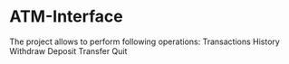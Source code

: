 # ATM-Interface
The project allows to perform following operations:  Transactions History  Withdraw  Deposit  Transfer  Quit
